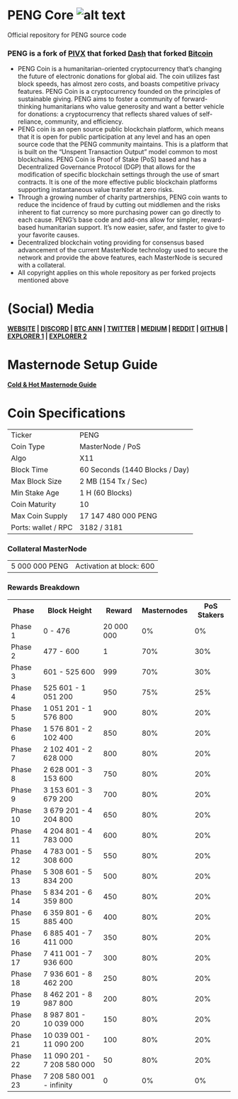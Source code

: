 # PENG Core ![alt text](https://github.com/WG91/pengcore/blob/master/share/pixmaps/bitcoin16.png)
Official repository for PENG source code

### PENG is a fork of [PIVX](https://github.com/PIVX-Project/PIVX) that forked [Dash](https://github.com/dashpay/dash) that forked [Bitcoin](https://github.com/bitcoin/bitcoinp)

- PENG Coin is a humanitarian-oriented cryptocurrency that’s changing the future of electronic donations for global aid. The coin utilizes fast block speeds, has almost zero costs, and boasts competitive privacy features. PENG Coin is a cryptocurrency founded on the principles of sustainable giving. PENG aims to foster a community of forward-thinking humanitarians who value generosity and want a better vehicle for donations: a cryptocurrency that reflects shared values of self-reliance, community, and efficiency.
- PENG coin is an open source public blockchain platform, which means that it is open for public participation at any level and has an open source code that the PENG community maintains. This is a platform that is built on the “Unspent Transaction Output” model common to most blockchains. PENG Coin is Proof of Stake (PoS) based and has a Decentralized Governance Protocol (DGP) that allows for the modification of specific blockchain settings through the use of smart contracts. It is one of the more effective public blockchain platforms supporting instantaneous value transfer at zero risks.
- Through a growing number of charity partnerships, PENG coin wants to reduce the incidence of fraud by cutting out middlemen and the risks inherent to fiat currency so more purchasing power can go directly to each cause. PENG’s base code and add-ons allow for simpler, reward-based humanitarian support. It’s now easier, safer, and faster to give to your favorite causes.
- Decentralized blockchain voting providing for consensus based advancement of the current MasterNode technology used to secure the network and provide the above features, each MasterNode is secured with a collateral.
- All copyright applies on this whole repository as per forked projects mentioned above

# (Social) Media
**[WEBSITE](http://pengcoin.io/) | [DISCORD](https://discord.gg/6gNnUMt/) | [BTC ANN](https://bitcointalk.org/index.php?topic=4726150.0/) | [TWITTER](https://twitter.com/coin_peng/) | [MEDIUM](https://medium.com/@pengcoin/) | [REDDIT](https://www.reddit.com/r/PenguinCoinPENG/) | [GITHUB](https://github.com/coinpeng/pengcore/) | [EXPLORER 1](http://149.28.12.158:88/) | [EXPLORER 2](https://coinexplorer.net/PENG/)**

# Masternode Setup Guide  
**[Cold & Hot Masternode Guide](https://pengcoin.io/masternode-setup-guide/)**

# Coin Specifications
<table>
<tr><td>Ticker</td><td>PENG</td></tr>
<tr><td>Coin Type</td><td>MasterNode / PoS</td></tr>
<tr><td>Algo</td><td>X11</td></tr>
<tr><td>Block Time</td><td>60 Seconds (1440 Blocks / Day)</td></tr>
<tr><td>Max Block Size</td><td>2 MB (154 Tx / Sec)</td></tr>
<tr><td>Min Stake Age</td><td>1 H (60 Blocks)</td></tr>
<tr><td>Coin Maturity</td><td>10</td></tr>
<tr><td>Max Coin Supply</td><td>17 147 480 000 PENG</td></tr>
<tr><td>Ports: wallet / RPC</td><td>3182 / 3181</td></tr>
</table>

### Collateral MasterNode
<table>
<tr><td>5 000 000 PENG</td><td>Activation at block: 600</td></tr>
</table>

### Rewards Breakdown
<table>
  <tr>
    <th>Phase</th>
    <th>Block Height</th>
    <th>Reward</th>
    <th>Masternodes</th>
    <th>PoS Stakers</th>
  </tr>
<tr>
    <td>Phase 1</td>
    <td>0 - 476</td>
    <td>20 000 000</td>
    <td>0%</td>
    <td>0%</td>
  </tr>
  <tr>
    <td>Phase 2</td>
    <td>477 - 600</td>
    <td>1</td>
    <td>70%</td>
    <td>30%</td>
  </tr>
  <tr>
    <td>Phase 3</td>
    <td>601 - 525 600</td>
    <td>999</td>
    <td>70%</td>
    <td>30%</td>
  </tr>
  <tr>
    <td>Phase 4</td>
    <td>525 601 - 1 051 200</td>
    <td>950</td>
    <td>75%</td>
    <td>25%</td>
  </tr>
  <tr>
    <td>Phase 5</td>
    <td>1 051 201 - 1 576 800</td>
    <td>900</td>
    <td>80%</td>
    <td>20%</td>
  </tr>
  <tr>
    <td>Phase 6</td>
    <td>1 576 801 - 2 102 400</td>
    <td>850</td>
    <td>80%</td>
    <td>20%</td>
  </tr>
  <tr>
    <td>Phase 7</td>
    <td>2 102 401 - 2 628 000</td>
    <td>800</td>
    <td>80%</td>
    <td>20%</td>
  </tr>
  <tr>
    <td>Phase 8</td>
    <td>2 628 001 - 3 153 600</td>
    <td>750</td>
    <td>80%</td>
    <td>20%</td>
  </tr>
  <tr>
    <td>Phase 9</td>
    <td>3 153 601 - 3 679 200</td>
    <td>700</td>
    <td>80%</td>
    <td>20%</td>
  </tr>
  <tr>
    <td>Phase 10</td>
    <td>3 679 201 - 4 204 800</td>
    <td>650</td>
    <td>80%</td>
    <td>20%</td>
  </tr>
  <tr>
    <td>Phase 11</td>
    <td>4 204 801 - 4 783 000</td>
    <td>600</td>
    <td>80%</td>
    <td>20%</td>
  </tr>
    <tr>
    <td>Phase 12</td>
    <td>4 783 001 - 5 308 600</td>
    <td>550</td>
    <td>80%</td>
    <td>20%</td>
  </tr>
    <tr>
    <td>Phase 13</td>
    <td>5 308 601 - 5 834 200</td>
    <td>500</td>
    <td>80%</td>
    <td>20%</td>
  </tr>
    <tr>
    <td>Phase 14</td>
    <td>5 834 201 - 6 359 800</td>
    <td>450</td>
    <td>80%</td>
    <td>20%</td>
  </tr>
    <tr>
    <td>Phase 15</td>
    <td>6 359 801 - 6 885 400</td>
    <td>400</td>
    <td>80%</td>
    <td>20%</td>
  </tr>
    <tr>
    <td>Phase 16</td>
    <td>6 885 401 - 7 411 000</td>
    <td>350</td>
    <td>80%</td>
    <td>20%</td>
  </tr>
      <tr>
    <td>Phase 17</td>
    <td>7 411 001 - 7 936 600</td>
    <td>300</td>
    <td>80%</td>
    <td>20%</td>
  </tr>
      <td>Phase 18</td>
    <td>7 936 601 - 8 462 200</td>
    <td>250</td>
    <td>80%</td>
    <td>20%</td>
  </tr>
      <td>Phase 19</td>
    <td>8 462 201 - 8 987 800</td>
    <td>200</td>
    <td>80%</td>
    <td>20%</td>
  </tr>
      <td>Phase 20</td>
    <td>8 987 801 - 10 039 000</td>
    <td>150</td>
    <td>80%</td>
    <td>20%</td>
  </tr>
      <td>Phase 21</td>
    <td>10 039 001 - 11 090 200</td>
    <td>100</td>
    <td>80%</td>
    <td>20%</td>
  </tr>
      <td>Phase 22</td>
    <td>11 090 201 - 7 208 580 000 </td>
    <td>50</td>
    <td>80%</td>
    <td>20%</td>
  </tr>
      <td>Phase 23</td>
    <td>7 208 580 001 - infinity</td>
    <td>0</td>
    <td>0%</td>
    <td>0%</td>
  </tr>
</table>
